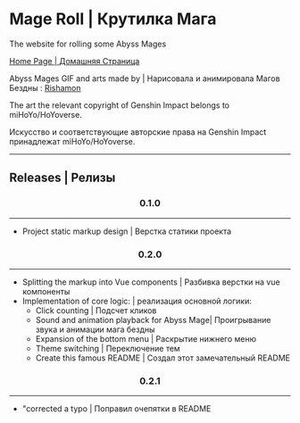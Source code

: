 # Mage Roll | Крутилка Мага

The website for rolling some Abyss Mages 
<p>
<a href="https://flanderika.github.io/mage-clicker/">Home Page | Домашняя Страница</a>
</p>
<p>
Abyss Mages GIF and arts made by | Нарисовала и анимировала Магов Бездны : <a href="https://vk.com/rishamon">Rishamon</a>
</p>

<p>
The art the relevant copyright of Genshin Impact belongs to miHoYo/HoYoverse.
</p>
<p>
Искусство и соответствующие авторские права на Genshin Impact принадлежат miHoYo/HoYoverse.
</p>

---

## Releases | Релизы

<div align="center">
  
### 0.1.0

</div>

---

* Project static markup design | Верстка статики проекта

<div align="center">
  
### 0.2.0

</div>

---

* Splitting the markup into Vue components | Разбивка верстки на vue компоненты
* Implementation of core logic: | реализация основной логики:
  * Click counting | Подсчет кликов
  * Sound and animation playback for Abyss Mage| Проигрывание звука и анимации мага бездны
  * Expansion of the bottom menu | Раскрытие нижнего меню
  * Theme switching | Переключение тем
  * Create this famous README | Создал этот замечательный README

<div align="center">
  
### 0.2.1

</div>

---

* "corrected a typo | Поправил очепятки в README

